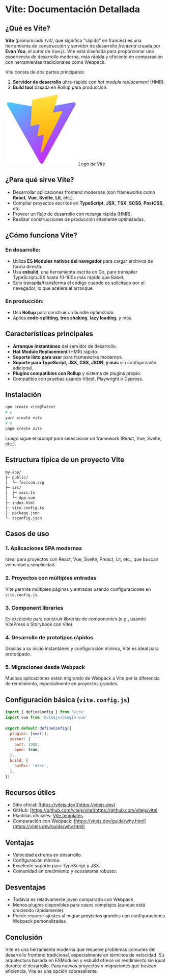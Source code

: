 # Vite: Documentación Detallada

## ¿Qué es Vite?

**Vite** (pronunciado /vit/, que significa "rápido" en francés) es una herramienta de construcción y servidor de desarrollo *frontend* creada por **Evan You**, el autor de Vue.js. Vite está diseñada para proporcionar una experiencia de desarrollo moderna, más rápida y eficiente en comparación con herramientas tradicionales como Webpack.

Vite consta de dos partes principales:

1. **Servidor de desarrollo** ultra-rápido con *hot module replacement* (HMR).
2. **Build tool** basada en Rollup para producción.

<div class="center">
    <img src="../../assets/images/logo/vite.jpeg" alt="Logo de Vite" class="logo--3rd-party">
	<i>Logo de Vite</i>
</div>

## ¿Para qué sirve Vite?

- Desarrollar aplicaciones frontend modernas (con frameworks como **React**, **Vue**, **Svelte**, **Lit**, etc.).
- Compilar proyectos escritos en **TypeScript**, **JSX**, **TSX**, **SCSS**, **PostCSS**, etc.
- Proveer un flujo de desarrollo con recarga rápida (HMR).
- Realizar construcciones de producción altamente optimizadas.

## ¿Cómo funciona Vite?

### En desarrollo:

- Utiliza **ES Modules nativos del navegador** para cargar archivos de forma directa.
- Usa **esbuild**, una herramienta escrita en Go, para transpilar TypeScript/JSX hasta 10-100x más rápido que Babel.
- Solo transpila/transforma el código cuando es solicitado por el navegador, lo que acelera el arranque.

### En producción:

- Usa **Rollup** para construir un bundle optimizado.
- Aplica **code-splitting**, **tree shaking**, **lazy loading**, y más.

## Características principales

- **Arranque instantáneo** del servidor de desarrollo.
- **Hot Module Replacement** (HMR) rápido.
- **Soporte listo para usar** para frameworks modernos.
- **Soporte para TypeScript, JSX, CSS, JSON, y más** sin configuración adicional.
- **Plugins compatibles con Rollup** y sistema de plugins propio.
- Compatible con pruebas usando Vitest, Playwright o Cypress.

## Instalación

```bash
npm create vite@latest
# o
yarn create vite
# o
pnpm create vite
```

Luego sigue el prompt para seleccionar un framework (React, Vue, Svelte, etc.).

## Estructura típica de un proyecto Vite

```
my-app/
├─ public/
│  └─ favicon.svg
├─ src/
│  ├─ main.ts
│  └─ App.vue
├─ index.html
├─ vite.config.ts
├─ package.json
└─ tsconfig.json
```

## Casos de uso

### 1. Aplicaciones SPA modernas

Ideal para proyectos con React, Vue, Svelte, Preact, Lit, etc., que buscan velocidad y simplicidad.

### 2. Proyectos con múltiples entradas

Vite permite múltiples páginas y entradas usando configuraciones en `vite.config.js`.

### 3. Component libraries

Es excelente para construir librerías de componentes (e.g., usando VitePress o Storybook con Vite).

### 4. Desarrollo de prototipos rápidos

Gracias a su inicio instantáneo y configuración mínima, Vite es ideal para prototipado.

### 5. Migraciones desde Webpack

Muchas aplicaciones están migrando de Webpack a Vite por la diferencia de rendimiento, especialmente en proyectos grandes.

## Configuración básica (`vite.config.js`)

```js
import { defineConfig } from 'vite'
import vue from '@vitejs/plugin-vue'

export default defineConfig({
  plugins: [vue()],
  server: {
    port: 3000,
    open: true,
  },
  build: {
    outDir: 'dist',
  },
})
```

## Recursos útiles

- Sitio oficial: [https://vitejs.dev](https://vitejs.dev)
- GitHub: [https://github.com/vitejs/vite](https://github.com/vitejs/vite)
- Plantillas oficiales: [Vite templates](https://vitejs.dev/guide/#scaffolding-your-first-vite-project)
- Comparación con Webpack: [https://vitejs.dev/guide/why.html](https://vitejs.dev/guide/why.html)

## Ventajas

- Velocidad extrema en desarrollo.
- Configuración mínima.
- Excelente soporte para TypeScript y JSX.
- Comunidad en crecimiento y ecosistema robusto.

## Desventajas

- Todavía es relativamente joven comparado con Webpack.
- Menos plugins disponibles para casos complejos (aunque está creciendo rápidamente).
- Puede requerir ajustes al migrar proyectos grandes con configuraciones Webpack personalizadas.

## Conclusión

Vite es una herramienta moderna que resuelve problemas comunes del desarrollo frontend tradicional, especialmente en términos de velocidad. Su arquitectura basada en ESModules y esbuild ofrece un rendimiento sin igual durante el desarrollo. Para nuevos proyectos o migraciones que buscan eficiencia, Vite es una opción sobresaliente.
